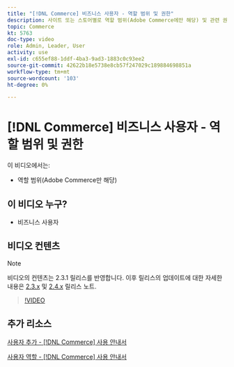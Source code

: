 ```yaml
---
title: "[!DNL Commerce] 비즈니스 사용자 - 역할 범위 및 권한"
description: 사이트 또는 스토어별로 역할 범위(Adobe Commerce에만 해당) 및 관련 권한을 정의하는 방법을 알아봅니다.
topic: Commerce
kt: 5763
doc-type: video
role: Admin, Leader, User
activity: use
exl-id: c655ef88-1ddf-4ba3-9ad3-1883c0c93ee2
source-git-commit: 42622b18e5738e8cb57f247029c189884698851a
workflow-type: tm+mt
source-wordcount: '103'
ht-degree: 0%

---
```


# [!DNL Commerce] 비즈니스 사용자 - 역할 범위 및 권한

이 비디오에서는:

- 역할 범위(Adobe Commerce만 해당)

## 이 비디오 누구?

- 비즈니스 사용자

## 비디오 컨텐츠

>[!NOTE]
>
>비디오의 컨텐츠는 2.3.1 릴리스를 반영합니다. 이후 릴리스의 업데이트에 대한 자세한 내용은 [ 2.3.x](https://devdocs.magento.com/guides/v2.3/release-notes/bk-release-notes.html) 및 [2.4.x](https://devdocs.magento.com/guides/v2.4/release-notes/bk-release-notes.html) 릴리스 노트.

>[!VIDEO](https://video.tv.adobe.com/v/35948?quality=12&learn=on)

## 추가 리소스

[사용자 추가 - [!DNL Commerce] 사용 안내서](https://docs.magento.com/user-guide/system/permissions-users-all.html)

[사용자 역할 - [!DNL Commerce] 사용 안내서](https://docs.magento.com/user-guide/system/permissions-user-roles.html)
